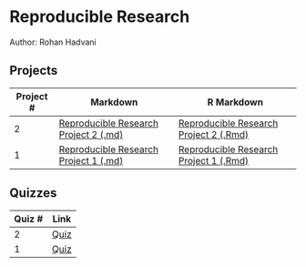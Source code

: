# Reproducible Research
Author: Rohan Hadvani <br />

## Projects 
Project # | Markdown | R Markdown
--- | --- | ---
2 |  [Reproducible Research Project 2 (.md)](https://github.com/rohan27hadvani/datasciencecoursera/blob/master/5_Reproducible_Research/project2/ReproducibleResearchProject2.md)  | [Reproducible Research Project 2 (.Rmd)](https://github.com/rohan27hadvani/datasciencecoursera/blob/master/5_Reproducible_Research/project2/ReproducibleResearchProject2.rmd)
1 |  [Reproducible Research Project 1 (.md)](https://github.com/rohan27hadvani/datasciencecoursera/blob/master/5_Reproducible_Research/project1/%F0%9D%99%BF%F0%9D%99%B0%F0%9D%9F%B7_%F0%9D%9A%9D%F0%9D%9A%8E%F0%9D%9A%96%F0%9D%9A%99%F0%9D%9A%95%F0%9D%9A%8A%F0%9D%9A%9D%F0%9D%9A%8E.md) | [Reproducible Research Project 1 (.Rmd)](https://github.com/rohan27hadvani/datasciencecoursera/blob/master/5_Reproducible_Research/project1/%F0%9D%99%BF%F0%9D%99%B0%F0%9D%9F%B7_%F0%9D%9A%9D%F0%9D%9A%8E%F0%9D%9A%96%F0%9D%9A%99%F0%9D%9A%95%F0%9D%9A%8A%F0%9D%9A%9D%F0%9D%9A%8E.Rmd)

## Quizzes
Quiz # | Link 
--- | --- 
2 | [Quiz](https://github.com/rohan27hadvani/datasciencecoursera/blob/master/5_Reproducible_Research/quizzes/quiz2.md)
1 | [Quiz](https://github.com/rohan27hadvani/datasciencecoursera/blob/master/5_Reproducible_Research/quizzes/quiz1.md)
